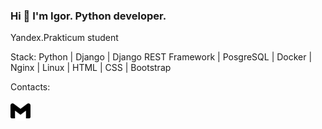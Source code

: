 ### Hi 👋 I'm Igor. Python developer.
Yandex.Prakticum student

Stack: Python | Django | Django REST Framework | PosgreSQL | Docker | Nginx | Linux | HTML | CSS | Bootstrap

Contacts:

<a href="mailto:dreadnought26@gmail.com"><img src="gmail.svg" height="32"></a>

<!--
**MrHyde126/MrHyde126** is a ✨ _special_ ✨ repository because its `README.md` (this file) appears on your GitHub profile.

Here are some ideas to get you started:

- 🔭 I’m currently working on ...
- 🌱 I’m currently learning ...
- 👯 I’m looking to collaborate on ...
- 🤔 I’m looking for help with ...
- 💬 Ask me about ...
- 📫 How to reach me: ...
- 😄 Pronouns: ...
- ⚡ Fun fact: ...
-->
